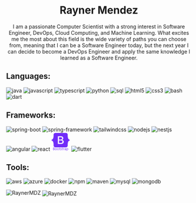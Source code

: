 <h1 align="center">Rayner Mendez</h1>

<p align="center">I am a passionate Computer Scientist with a strong interest in Software Engineer, DevOps, Cloud Computing, and Machine Learning. What excites me the most about this field is the wide variety of paths you can choose from, meaning that I can be a Software Engineer today, but the next year I can decide to become a DevOps Engineer and apply the same knowledge I learned as a Software Engineer.</p>


## Languages:
<div>
  <img src="https://upload.wikimedia.org/wikipedia/en/thumb/3/30/Java_programming_language_logo.svg/242px-Java_programming_language_logo.svg.png" alt="java" height="60" /> 
  <img src="https://upload.wikimedia.org/wikipedia/commons/thumb/9/99/Unofficial_JavaScript_logo_2.svg/1200px-Unofficial_JavaScript_logo_2.svg.png" alt="javascript" height="50" /> 
  <img src="https://miro.medium.com/max/816/1*mn6bOs7s6Qbao15PMNRyOA.png" alt="typescript" height="50" /> 
  <img src="https://upload.wikimedia.org/wikipedia/commons/thumb/c/c3/Python-logo-notext.svg/640px-Python-logo-notext.svg.png" alt="python" height="50" /> 
  <img src="https://hackr.io/tutorials/sql/logo-sql.svg?ver=1642082724" alt="sql" height="50" /> 
  <img src="https://upload.wikimedia.org/wikipedia/commons/thumb/6/61/HTML5_logo_and_wordmark.svg/800px-HTML5_logo_and_wordmark.svg.png" alt="html5" height="50" /> 
  <img src="https://upload.wikimedia.org/wikipedia/commons/thumb/d/d5/CSS3_logo_and_wordmark.svg/1200px-CSS3_logo_and_wordmark.svg.png" alt="css3" height="50" /> 
  <img src="https://encrypted-tbn0.gstatic.com/images?q=tbn:ANd9GcRhZ74fLjQMXZK9MCa_4jG7S9XrAwWrQ6Z1-EqBbAQsCiJldaAHkwiPuxpEXya1UwZvQhQ&usqp=CAU" alt="bash" height="50" /> 
  <img src="https://miro.medium.com/max/400/1*yG6sdo2-MFmZQUgjrgtzXA.png" alt="dart" height="50" />
</div>

## Frameworks:
<div>
  <img src="https://pbs.twimg.com/profile_images/1235868806079057921/fTL08u_H_400x400.png" alt="spring-boot" height="50" /> 
  <img src="https://pluralsight2.imgix.net/paths/images/corespring-f9a00f4516.png" alt="spring-framework" height="50" /> 
  <img src="https://miro.medium.com/max/712/0*QXkyD4rFK7ivYf9-.png" alt="tailwindcss" height="50" /> 
  <img src="https://logowik.com/content/uploads/images/nodejs-icon.jpg" alt="nodejs" height="50" /> 
  <img src="https://res.cloudinary.com/practicaldev/image/fetch/s--yblwVfXu--/c_limit%2Cf_auto%2Cfl_progressive%2Cq_auto%2Cw_880/https://thepracticaldev.s3.amazonaws.com/i/2xwnrswa6wfscoknc63c.png" alt="nestjs" height="50" /> 
  <img src="https://upload.wikimedia.org/wikipedia/commons/thumb/c/cf/Angular_full_color_logo.svg/1200px-Angular_full_color_logo.svg.png" alt="angular" height="50" /> 
  <img src="https://upload.wikimedia.org/wikipedia/commons/thumb/a/a7/React-icon.svg/1200px-React-icon.svg.png" alt="react" height="50" /> 
  <img src="https://raw.githubusercontent.com/devicons/devicon/master/icons/bootstrap/bootstrap-plain-wordmark.svg" alt="bootstrap" height="50" /> 
  <img src="https://logowik.com/content/uploads/images/flutter5786.jpg" alt="flutter" height="50" />
</div>

## Tools:
<div>
  <img src="https://pds.police.uk/wp-content/uploads/2022/02/AWS_logo_updated-1024x683.png" alt="aws" height="50" /> 
  <img src="https://iteraprocess.com/wp-content/uploads/2020/10/azure.jpg" alt="azure" height="50" /> 
  <img src="https://ccie.tv/content/images/2019/08/docker.svg" alt="docker" height="50" /> 
  <img src="https://www.w3schools.com/whatis/img_npm.jpg" alt="npm" height="50" /> 
  <img src="https://www.simplilearn.com/ice9/free_resources_article_thumb/Maven.png" alt="maven" height="50" /> 
  <img src="https://pbs.twimg.com/profile_images/1255113654049128448/J5Yt92WW_400x400.png" alt="mysql" height="50" /> 
  <img src="https://g.foolcdn.com/art/companylogos/square/mdb.png" alt="mongodb" height="50" /> 
  <img src="https://miro.medium.com/max/1400/0*0bGgvQVttKvcr3qd.png" alt="" height="50" />
</div>

<p><img align="left" src="https://github-readme-stats.vercel.app/api/top-langs?username=RaynerMDZ&show_icons=true&locale=en&layout=compact" alt="RaynerMDZ" /></p>
<p>&nbsp;<img align="center" src="https://github-readme-stats.vercel.app/api?username=RaynerMDZ&show_icons=true&locale=en" alt="RaynerMDZ" /></p>
